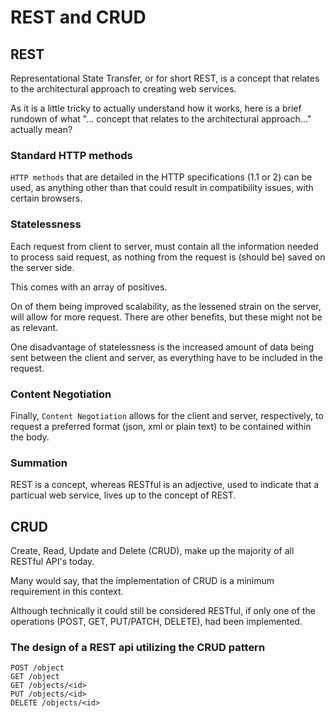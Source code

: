 # REST and CRUD

## REST
Representational State Transfer, or for short REST, is a concept that relates to the architectural approach to creating web services.

As it is a little tricky to actually understand how it works, here is a brief rundown of what "... concept that relates to the architectural approach..." actually mean?

### Standard HTTP methods
`HTTP methods` that are detailed in the HTTP specifications (1.1 or 2) can be used, as anything other than that could result in compatibility issues, with certain browsers.


### Statelessness
Each request from client to server, must contain all the information needed to process said request, as nothing from the request is (should be) saved on the server side.

This comes with an array of positives.

On of them being improved scalability, as the lessened strain on the server, will allow for more request.
There are other benefits, but these might not be as relevant.

One disadvantage of statelessness is the increased amount of data being sent between the client and server, as everything have to be included in the request.


### Content Negotiation

Finally, `Content Negotiation` allows for the client and server, respectively, to request a preferred format (json, xml or plain text) to be contained within the body.


### Summation
REST is a concept, whereas RESTful is an adjective, used to indicate that a particual web service, lives up to the concept of REST.


## CRUD
Create, Read, Update and Delete (CRUD), make up the majority of all RESTful API's today.

Many would say, that the implementation of CRUD is a minimum requirement in this context.

Although technically it could still be considered RESTful, if only one of the operations (POST, GET, PUT/PATCH, DELETE), had been implemented.


### The design of a REST api utilizing the CRUD pattern
    POST /object
    GET /object
    GET /objects/<id>
    PUT /objects/<id>
    DELETE /objects/<id>


